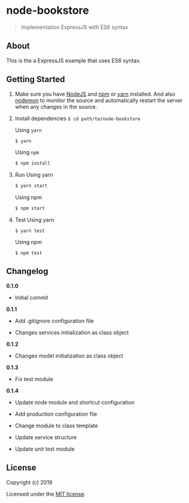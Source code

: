 # node-bookstore

> Implementation ExpressJS with ES6 syntax

## About

This is the a ExpressJS example that uses ES6 syntax.

## Getting Started

1. Make sure you have [NodeJS](https://nodejs.org) and [npm](https://www.npmjs.com) or [yarn](https://yarnpkg.com) installed. And also [nodemon](https://nodemon.io/) to monitor the source and automatically restart the server when any changes in the source.
2. Install dependencies
    ```$ cd path/to/node-bookstore```

    Using `yarn`
    ```bash
    $ yarn
    ```

    Using `npm`
    ```bash
    $ npm install
    ```

3. Run
    Using yarn
    ```bash
    $ yarn start
    ```

    Using npm
    ```bash
    $ npm start
    ```

4. Test
    Using yarn
    ```
    $ yarn test
    ```

    Using npm
    ```
    $ npm test
    ```

## Changelog

__0.1.0__

- Initial commit

__0.1.1__

- Add .gitignore configuration file

- Changes services initialization as class object

__0.1.2__

- Changes model initialization as class object

__0.1.3__

- Fix test module

__0.1.4__

- Update node module and shortcut configuration

- Add production configuration file

- Change module to class template

- Update service structure

- Update unit test module

## License

Copyright (c) 2019

Licensed under the [MIT license](LICENSE).